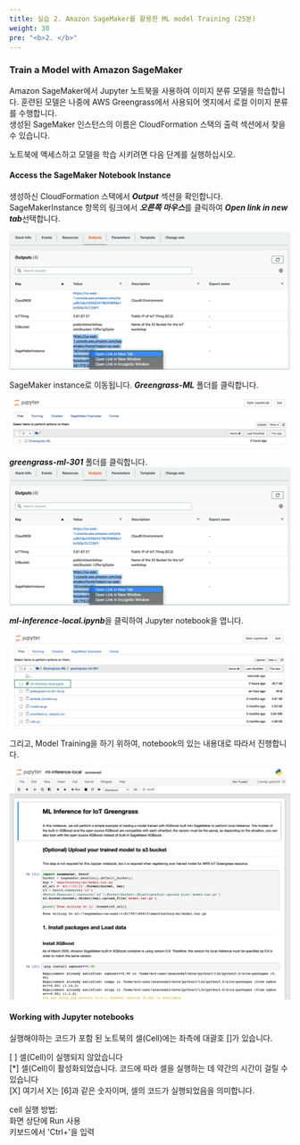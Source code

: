 ```yaml
---
title: 실습 2. Amazon SageMaker를 활용한 ML model Training (25분)
weight: 30
pre: "<b>2. </b>"
---
```


### Train a Model with Amazon SageMaker

Amazon SageMaker에서 Jupyter 노트북을 사용하여 이미지 분류 모델을 학습합니다. 훈련된 모델은 나중에 AWS Greengrass에서 사용되어 엣지에서 로컬 이미지 분류를 수행합니다.\
생성된 SageMaker 인스턴스의 이름은 CloudFormation 스택의 출력 섹션에서 찾을 수 있습니다.

노트북에 액세스하고 모델을 학습 시키려면 다음 단계를 실행하십시오.

#### Access the SageMaker Notebook Instance

생성하신 CloudFormation 스택에서 ***Output*** 섹션을 확인합니다.
SageMakerInstance 항목의 링크에서 ***오른쪽 마우스***를 클릭하여 ***Open link in new tab***선택합니다.

![picture1.png](images/picture1.png)

SageMaker instance로 이동됩니다.
***Greengrass-ML*** 폴더를 클릭합니다.

![lab1_image2.png](images/lab1_image2.png)

***greengrass-ml-301*** 폴더를 클릭합니다.
![picture2.png](images/picture1.png)


***ml-inference-local.ipynb***을 클릭하여 Jupyter notebook을 엽니다.

![picture3.png](images/picture3.png)


그리고, Model Training을 하기 위하여, notebook의 있는 내용대로 따라서 진행합니다.

![picture4.png](images/picture4.png)


#### Working with Jupyter notebooks

실행해야하는 코드가 포함 된 노트북의 셀(Cell)에는 좌측에 대괄호 []가 있습니다.

[ ] 셀(Cell)이 실행되지 않았습니다 \
[*] 셀(Cell)이 활성화되었습니다. 코드에 따라 셀을 실행하는 데 약간의 시간이 걸릴 수 있습니다 \
[X] 여기서 X는 [6]과 같은 숫자이며, 셀의 코드가 실행되었음을 의미합니다.

cell 실행 방법:\
화면 상단에 Run 사용 \
키보드에서 'Ctrl+<Enter>'을 입력
